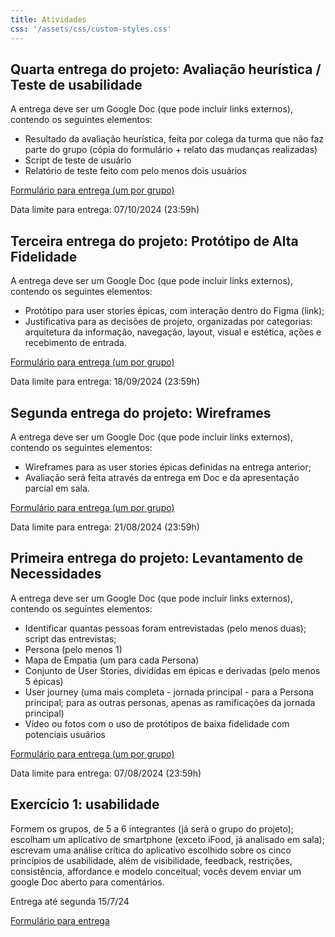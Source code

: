 ```yaml
---
title: Atividades
css: '/assets/css/custom-styles.css'
---
```




## Quarta entrega do projeto: Avaliação heurística / Teste de usabilidade

A entrega deve ser um Google Doc (que pode incluir links externos), contendo os seguintes elementos:

* Resultado da avaliação heurística, feita por colega da turma que não faz parte do grupo (cópia do formulário + relato das mudanças realizadas)
* Script de teste de usuário
* Relatório de teste feito com pelo menos dois usuários

[Formulário para entrega (um por grupo)](https://forms.gle/E9sgEfqhCgXMAt4JA)

Data limite para entrega: 07/10/2024 (23:59h)



## Terceira entrega do projeto: Protótipo de Alta Fidelidade

A entrega deve ser um Google Doc (que pode incluir links externos), contendo os seguintes elementos:

* Protótipo para user stories épicas, com interação dentro do Figma (link);
* Justificativa para as decisões de projeto, organizadas por categorias: arquitetura da informação, navegação, layout, visual e estética, ações e recebimento de entrada. 

[Formulário para entrega (um por grupo)](https://forms.gle/yHwrF7HvmGYqC2Sv7)

Data limite para entrega: 18/09/2024 (23:59h)


## Segunda entrega do projeto: Wireframes

A entrega deve ser um Google Doc (que pode incluir links externos), contendo os seguintes elementos:

* Wireframes para as user stories épicas definidas na entrega anterior;
* Avaliação será feita através da entrega em Doc e da apresentação parcial em sala.

[Formulário para entrega (um por grupo)](https://forms.gle/yHwrF7HvmGYqC2Sv7)

Data limite para entrega: 21/08/2024 (23:59h)




## Primeira entrega do projeto: Levantamento de Necessidades

A entrega deve ser um Google Doc (que pode incluir links externos), contendo os seguintes elementos:

* Identificar quantas pessoas foram entrevistadas (pelo menos duas); script das entrevistas;
* Persona (pelo menos 1)
* Mapa de Empatia (um para cada Persona)
* Conjunto de User Stories, divididas em épicas e derivadas (pelo menos 5 épicas)
* User journey (uma mais completa - jornada principal - para a Persona principal; para as outras personas, apenas as ramificações da jornada principal)
* Vídeo ou fotos com o uso de protótipos de baixa fidelidade com potenciais usuários

[Formulário para entrega (um por grupo)](https://forms.gle/rX3Y2LVqoo8dndS56)

Data limite para entrega: 07/08/2024 (23:59h)




## Exercício 1: usabilidade

Formem os grupos, de 5 a 6 integrantes (já será o grupo do projeto); escolham um aplicativo de smartphone (exceto iFood, já analisado em sala); escrevam uma análise crítica do aplicativo escolhido sobre os cinco princípios de usabilidade, além de visibilidade, feedback, restrições, consistência, affordance e modelo conceitual; vocês devem enviar um google Doc aberto para comentários.

Entrega até segunda 15/7/24

[Formulário para entrega](https://forms.gle/ARxNJBfyKHi7H4Yq8)










